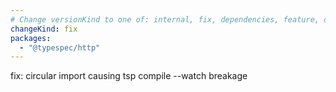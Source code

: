 ```yaml
---
# Change versionKind to one of: internal, fix, dependencies, feature, deprecation, breaking
changeKind: fix
packages:
  - "@typespec/http"
---
```


fix: circular import causing tsp compile --watch breakage
